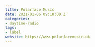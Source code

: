 ```yaml
---
title: Polarface Music
date: 2021-01-06 09:10:00 Z
categories:
- daytime-radio
tags:
- label
website: https://www.polarfacemusic.uk
---
```


